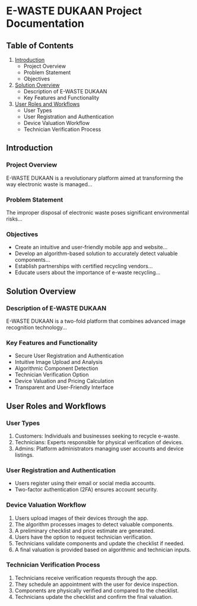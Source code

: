 # E-WASTE DUKAAN Project Documentation

## Table of Contents
1. [Introduction](#introduction)
   - Project Overview
   - Problem Statement
   - Objectives
2. [Solution Overview](#solution-overview)
   - Description of E-WASTE DUKAAN
   - Key Features and Functionality
3. [User Roles and Workflows](#user-roles-and-workflows)
   - User Types
   - User Registration and Authentication
   - Device Valuation Workflow
   - Technician Verification Process

## Introduction
### Project Overview
E-WASTE DUKAAN is a revolutionary platform aimed at transforming the way electronic waste is managed...

### Problem Statement
The improper disposal of electronic waste poses significant environmental risks...

### Objectives
- Create an intuitive and user-friendly mobile app and website...
- Develop an algorithm-based solution to accurately detect valuable components...
- Establish partnerships with certified recycling vendors...
- Educate users about the importance of e-waste recycling...

## Solution Overview
### Description of E-WASTE DUKAAN
E-WASTE DUKAAN is a two-fold platform that combines advanced image recognition technology...

### Key Features and Functionality
- Secure User Registration and Authentication
- Intuitive Image Upload and Analysis
- Algorithmic Component Detection
- Technician Verification Option
- Device Valuation and Pricing Calculation
- Transparent and User-Friendly Interface

## User Roles and Workflows
### User Types
1. Customers: Individuals and businesses seeking to recycle e-waste.
2. Technicians: Experts responsible for physical verification of devices.
3. Admins: Platform administrators managing user accounts and device listings.

### User Registration and Authentication
- Users register using their email or social media accounts.
- Two-factor authentication (2FA) ensures account security.

### Device Valuation Workflow
1. Users upload images of their devices through the app.
2. The algorithm processes images to detect valuable components.
3. A preliminary checklist and price estimate are generated.
4. Users have the option to request technician verification.
5. Technicians validate components and update the checklist if needed.
6. A final valuation is provided based on algorithmic and technician inputs.

### Technician Verification Process
1. Technicians receive verification requests through the app.
2. They schedule an appointment with the user for device inspection.
3. Components are physically verified and compared to the checklist.
4. Technicians update the checklist and confirm the final valuation.
